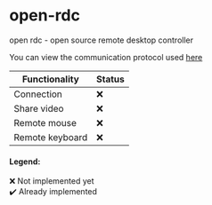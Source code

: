 # open-rdc
open rdc - open source remote desktop controller

You can view the communication protocol used [here](/docs/connection-protocol/connection-protocol.pdf)

| Functionality | Status |
| ------------- | ------ |
| Connection | :x: |
| Share video | :x: |
| Remote mouse | :x: |
| Remote keyboard | :x: |

#### Legend:
:x: Not implemented yet\
:heavy_check_mark:	Already implemented
